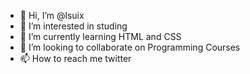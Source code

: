 - 👋 Hi, I’m @lsuix
- 👀 I’m interested in studing
- 🌱 I’m currently learning HTML and CSS
- 💞️ I’m looking to collaborate on Programming Courses
- 📫 How to reach me twitter

<!---
lsuix/lsuix is a ✨ special ✨ repository because its `README.md` (this file) appears on your GitHub profile.
You can click the Preview link to take a look at your changes.
--->
